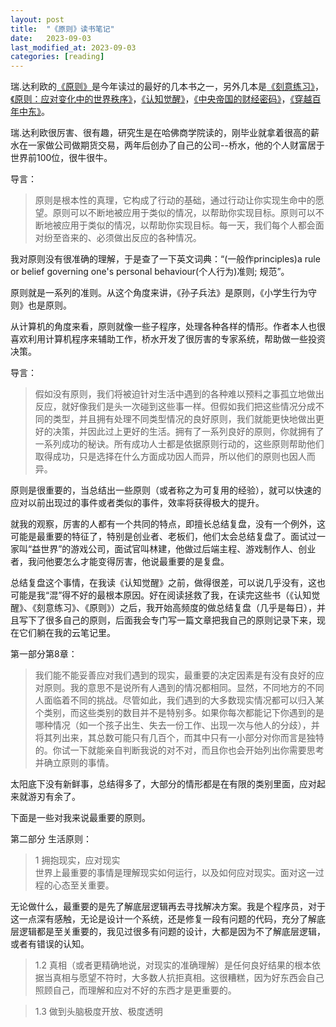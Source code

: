 ```yaml
---
layout: post
title:  "《原则》读书笔记"
date:   2023-09-03
last_modified_at: 2023-09-03
categories: [reading]
---
```



瑞.达利欧的[《原则》](https://book.douban.com/subject/27608239/)是今年读过的最好的几本书之一，另外几本是[《刻意练习》]()，[《原则：应对变化中的世界秩序》](https://book.douban.com/subject/35732136/)，[《认知觉醒》](https://book.douban.com/subject/35193035/)，[《中央帝国的财经密码》](https://book.douban.com/subject/27007549/)，[《穿越百年中东》](https://book.douban.com/subject/26700104/)。  

瑞.达利欧很厉害、很有趣，研究生是在哈佛商学院读的，刚毕业就拿着很高的薪水在一家做公司做期货交易，两年后创办了自己的公司--桥水，他的个人财富居于世界前100位，很牛很牛。

导言：
>原则是根本性的真理，它构成了行动的基础，通过行动让你实现生命中的愿望。原则可以不断地被应用于类似的情况，以帮助你实现目标。原则可以不断地被应用于类似的情况，以帮助你实现目标。每一天，我们每个人都会面对纷至沓来的、必须做出反应的各种情况。

我对原则没有很准确的理解，于是查了一下英文词典：“(一般作principles)a rule or belief governing one's personal behaviour(个人行为)准则; 规范”。

原则就是一系列的准则。从这个角度来讲，《孙子兵法》是原则，《小学生行为守则》也是原则。

从计算机的角度来看，原则就像一些子程序，处理各种各样的情形。作者本人也很喜欢利用计算机程序来辅助工作，桥水开发了很厉害的专家系统，帮助做一些投资决策。

导言：
>假如没有原则，我们将被迫针对生活中遇到的各种难以预料之事孤立地做出反应，就好像我们是头一次碰到这些事一样。但假如我们把这些情况分成不同的类型，并且拥有处理不同类型情况的良好原则，我们就能更快地做出更好的决策，并因此过上更好的生活。拥有了一系列良好的原则，你就拥有了一系列成功的秘诀。所有成功人士都是依据原则行动的，这些原则帮助他们取得成功，只是选择在什么方面成功因人而异，所以他们的原则也因人而异。

原则是很重要的，当总结出一些原则（或者称之为可复用的经验），就可以快速的应对以前出现过的事件或者类似的事件，效率将获得极大的提升。

就我的观察，厉害的人都有一个共同的特点，即擅长总结复盘，没有一个例外，这可能是最重要的特征了，特别是创业者、老板们，他们太会总结复盘了。面试过一家叫“益世界”的游戏公司，面试官叫林建，他做过后端主程、游戏制作人、创业者，我问他要怎么才能变得厉害，他说最重要的是复盘。

总结复盘这个事情，在我读《认知觉醒》之前，做得很差，可以说几乎没有，这也可能是我“混”得不好的最根本原因。好在阅读拯救了我，在读完这些书（《认知觉醒》、《刻意练习》、《原则》）之后，我开始高频度的做总结复盘（几乎是每日），并且写下了很多自己的原则，后面我会专门写一篇文章把我自己的原则记录下来，现在它们躺在我的云笔记里。

      

第一部分第8章：
>我们能不能妥善应对我们遇到的现实，最重要的决定因素是有没有良好的应对原则。我的意思不是说所有人遇到的情况都相同。显然，不同地方的不同人面临着不同的挑战。尽管如此，我们遇到的大多数现实情况都可以归入某个类别，而这些类别的数目并不是特别多。如果你每次都能记下你遇到的是哪种情况（如一个孩子出生、失去一份工作、出现一次与他人的分歧），并将其列出来，其总数可能只有几百个，而其中只有一小部分对你而言是独特的。你试一下就能亲自判断我说的对不对，而且你也会开始列出你需要思考并确立原则的事情。

太阳底下没有新鲜事，总结得多了，大部分的情形都是在有限的类别里面，应对起来就游刃有余了。

下面是一些对我来说最重要的原则。

第二部分 生活原则：
> 1 拥抱现实，应对现实  
世界上最重要的事情是理解现实如何运行，以及如何应对现实。面对这一过程的心态至关重要。

无论做什么，最重要的是先了解底层逻辑再去寻找解决方案。我是个程序员，对于这一点深有感触，无论是设计一个系统，还是修复一段有问题的代码，充分了解底层逻辑都是至关重要的，我见过很多有问题的设计，大都是因为不了解底层逻辑，或者有错误的认知。

> 1.2 真相（或者更精确地说，对现实的准确理解）是任何良好结果的根本依据当真相与愿望不符时，大多数人抗拒真相。这很糟糕，因为好东西会自己照顾自己，而理解和应对不好的东西才是更重要的。

>1.3 做到头脑极度开放、极度透明
